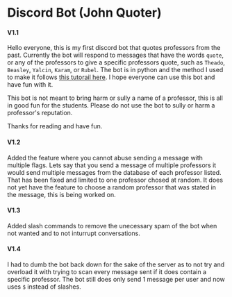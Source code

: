 # Discord Bot (John Quoter)

#### V1.1
Hello everyone, this is my first discord bot that quotes professors from the past. Currently the bot will respond to messages that have the words `quote`, or any of the professors to give a specific professors quote, such as `Theado`, `Beasley`, `Yalcin`, `Karam`, or `Rubel`. The bot is in python and the method I used to make it follows [this tutorail here](https://www.youtube.com/watch?v=SPTfmiYiuok). I hope everyone can use this bot and have fun with it.

This bot is not meant to bring harm or sully a name of a professor, this  is all in good fun for the students. Please do not use the bot to sully or harm a professor's reputation.

Thanks for reading and have fun.

#### V1.2
Added the feature where you cannot abuse sending a message with multiple flags. Lets say that you send a message of multiple professors it would send multiple messages from the database of each professor listed. That has been fixed and limited to one professor chosed at random. It does not yet have the feature to choose a random professor that was stated in the message, this is being worked on.

#### V1.3
Added slash commands to remove the unecessary spam of the bot when not wanted and to not inturrupt conversations.

#### V1.4
I had to dumb the bot back down for the sake of the server as to not try and overload it with trying to scan every message sent if it does contain a specific professor. The bot still does only send 1 message per user and now uses `$` instead of slashes.
